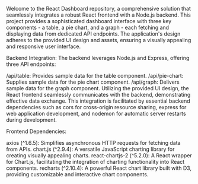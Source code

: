 Welcome to the React Dashboard repository, a comprehensive solution that seamlessly integrates a robust React frontend with a Node.js backend. This project provides a sophisticated dashboard interface with three key components - a table, a pie chart, and a graph - each fetching and displaying data from dedicated API endpoints. The application's design adheres to the provided UI design and assets, ensuring a visually appealing and responsive user interface.

Backend Integration:
The backend leverages Node.js and Express, offering three API endpoints:

/api/table: Provides sample data for the table component.
/api/pie-chart: Supplies sample data for the pie chart component.
/api/graph: Delivers sample data for the graph component.
Utilizing the provided UI design, the React frontend seamlessly communicates with the backend, demonstrating effective data exchange. This integration is facilitated by essential backend dependencies such as cors for cross-origin resource sharing, express for web application development, and nodemon for automatic server restarts during development.

Frontend Dependencies:

axios (^1.6.5): Simplifies asynchronous HTTP requests for fetching data from APIs.
chart.js (^2.9.4): A versatile JavaScript charting library for creating visually appealing charts.
react-chartjs-2 (^5.2.0): A React wrapper for Chart.js, facilitating the integration of charting functionality into React components.
recharts (^2.10.4): A powerful React chart library built with D3, providing customizable and interactive chart components.
